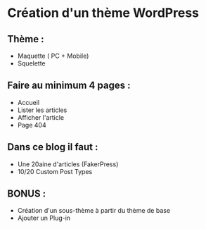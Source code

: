 # Création d'un thème WordPress

## Thème : 
- Maquette ( PC + Mobile)
- Squelette

## Faire au minimum 4 pages :
- Accueil
- Lister les articles
- Afficher l'article
- Page 404 

## Dans ce blog il faut :
- Une 20aine d'articles (FakerPress)
- 10/20 Custom Post Types

## BONUS : 
- Création d'un sous-thème à partir du thème de base
- Ajouter un Plug-in